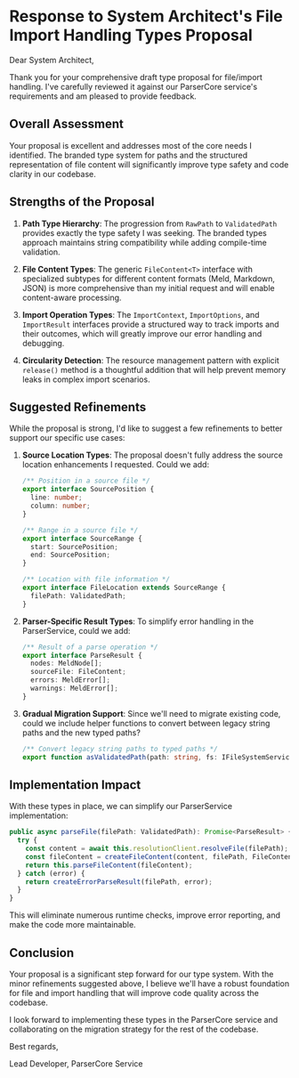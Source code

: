 # Response to System Architect's File Import Handling Types Proposal

Dear System Architect,

Thank you for your comprehensive draft type proposal for file/import handling. I've carefully reviewed it against our ParserCore service's requirements and am pleased to provide feedback.

## Overall Assessment

Your proposal is excellent and addresses most of the core needs I identified. The branded type system for paths and the structured representation of file content will significantly improve type safety and code clarity in our codebase.

## Strengths of the Proposal

1. **Path Type Hierarchy**: The progression from `RawPath` to `ValidatedPath` provides exactly the type safety I was seeking. The branded types approach maintains string compatibility while adding compile-time validation.

2. **File Content Types**: The generic `FileContent<T>` interface with specialized subtypes for different content formats (Meld, Markdown, JSON) is more comprehensive than my initial request and will enable content-aware processing.

3. **Import Operation Types**: The `ImportContext`, `ImportOptions`, and `ImportResult` interfaces provide a structured way to track imports and their outcomes, which will greatly improve our error handling and debugging.

4. **Circularity Detection**: The resource management pattern with explicit `release()` method is a thoughtful addition that will help prevent memory leaks in complex import scenarios.

## Suggested Refinements

While the proposal is strong, I'd like to suggest a few refinements to better support our specific use cases:

1. **Source Location Types**: The proposal doesn't fully address the source location enhancements I requested. Could we add:
   ```typescript
   /** Position in a source file */
   export interface SourcePosition {
     line: number;
     column: number;
   }
   
   /** Range in a source file */
   export interface SourceRange {
     start: SourcePosition;
     end: SourcePosition;
   }
   
   /** Location with file information */
   export interface FileLocation extends SourceRange {
     filePath: ValidatedPath;
   }
   ```

2. **Parser-Specific Result Types**: To simplify error handling in the ParserService, could we add:
   ```typescript
   /** Result of a parse operation */
   export interface ParseResult {
     nodes: MeldNode[];
     sourceFile: FileContent;
     errors: MeldError[];
     warnings: MeldError[];
   }
   ```

3. **Gradual Migration Support**: Since we'll need to migrate existing code, could we include helper functions to convert between legacy string paths and the new typed paths?
   ```typescript
   /** Convert legacy string paths to typed paths */
   export function asValidatedPath(path: string, fs: IFileSystemService): Promise<ValidatedPath>;
   ```

## Implementation Impact

With these types in place, we can simplify our ParserService implementation:

```typescript
public async parseFile(filePath: ValidatedPath): Promise<ParseResult> {
  try {
    const content = await this.resolutionClient.resolveFile(filePath);
    const fileContent = createFileContent(content, filePath, FileContentType.MELD);
    return this.parseFileContent(fileContent);
  } catch (error) {
    return createErrorParseResult(filePath, error);
  }
}
```

This will eliminate numerous runtime checks, improve error reporting, and make the code more maintainable.

## Conclusion

Your proposal is a significant step forward for our type system. With the minor refinements suggested above, I believe we'll have a robust foundation for file and import handling that will improve code quality across the codebase.

I look forward to implementing these types in the ParserCore service and collaborating on the migration strategy for the rest of the codebase.

Best regards,

Lead Developer, ParserCore Service